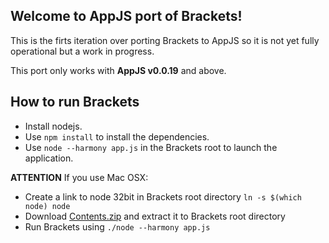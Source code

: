 Welcome to AppJS port of Brackets!
-------------------

This is the firts iteration over porting Brackets to AppJS
so it is not yet fully operational but a work in progress.

This port only works with __AppJS v0.0.19__ and above.

How to run Brackets
-------------------

* Install nodejs.
* Use `npm install` to install the dependencies.
* Use `node --harmony app.js` in the Brackets root to launch
the application.

__ATTENTION__ If you use Mac OSX:

* Create a link to node 32bit in Brackets root directory
`ln -s $(which node) node`
* Download [Contents.zip](https://github.com/milani/brackets/downloads/Contents.zip) and extract it to Brackets root directory
* Run Brackets using `./node --harmony app.js`
